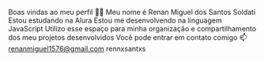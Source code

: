 Boas vindas ao meu perfil 💙💙
Meu nome é Renan Miguel dos Santos Soldati
Estou estudando na Alura
Estou me desenvolvendo na linguagem JavaScript
Utilizo esse espaço para minha organização e compartilhamento dos meu projetos desenvolvidos
Você pode entrar em contato comigo 📫
renanmiguel1576@gmail.com
rennxsantxs
